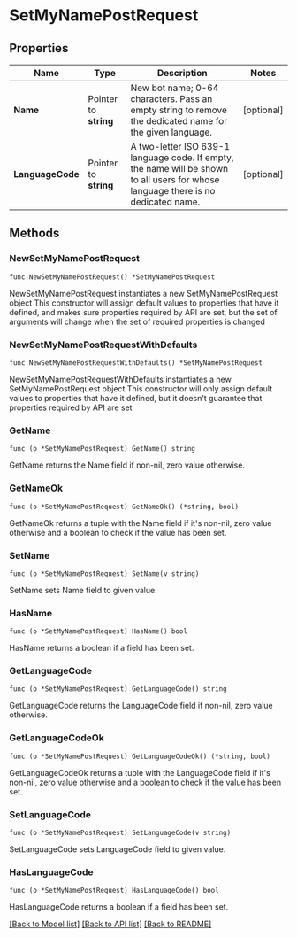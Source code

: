# SetMyNamePostRequest

## Properties

Name | Type | Description | Notes
------------ | ------------- | ------------- | -------------
**Name** | Pointer to **string** | New bot name; 0-64 characters. Pass an empty string to remove the dedicated name for the given language. | [optional] 
**LanguageCode** | Pointer to **string** | A two-letter ISO 639-1 language code. If empty, the name will be shown to all users for whose language there is no dedicated name. | [optional] 

## Methods

### NewSetMyNamePostRequest

`func NewSetMyNamePostRequest() *SetMyNamePostRequest`

NewSetMyNamePostRequest instantiates a new SetMyNamePostRequest object
This constructor will assign default values to properties that have it defined,
and makes sure properties required by API are set, but the set of arguments
will change when the set of required properties is changed

### NewSetMyNamePostRequestWithDefaults

`func NewSetMyNamePostRequestWithDefaults() *SetMyNamePostRequest`

NewSetMyNamePostRequestWithDefaults instantiates a new SetMyNamePostRequest object
This constructor will only assign default values to properties that have it defined,
but it doesn't guarantee that properties required by API are set

### GetName

`func (o *SetMyNamePostRequest) GetName() string`

GetName returns the Name field if non-nil, zero value otherwise.

### GetNameOk

`func (o *SetMyNamePostRequest) GetNameOk() (*string, bool)`

GetNameOk returns a tuple with the Name field if it's non-nil, zero value otherwise
and a boolean to check if the value has been set.

### SetName

`func (o *SetMyNamePostRequest) SetName(v string)`

SetName sets Name field to given value.

### HasName

`func (o *SetMyNamePostRequest) HasName() bool`

HasName returns a boolean if a field has been set.

### GetLanguageCode

`func (o *SetMyNamePostRequest) GetLanguageCode() string`

GetLanguageCode returns the LanguageCode field if non-nil, zero value otherwise.

### GetLanguageCodeOk

`func (o *SetMyNamePostRequest) GetLanguageCodeOk() (*string, bool)`

GetLanguageCodeOk returns a tuple with the LanguageCode field if it's non-nil, zero value otherwise
and a boolean to check if the value has been set.

### SetLanguageCode

`func (o *SetMyNamePostRequest) SetLanguageCode(v string)`

SetLanguageCode sets LanguageCode field to given value.

### HasLanguageCode

`func (o *SetMyNamePostRequest) HasLanguageCode() bool`

HasLanguageCode returns a boolean if a field has been set.


[[Back to Model list]](../README.md#documentation-for-models) [[Back to API list]](../README.md#documentation-for-api-endpoints) [[Back to README]](../README.md)


